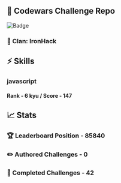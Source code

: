 ## :trident: Codewars Challenge Repo
![Badge](https://www.codewars.com/users/scottworks/badges/large)
### :wolf: Clan: IronHack
## :zap: Skills
### javascript
#### Rank - 6 kyu / Score - 147

## :chart_with_upwards_trend: Stats
### :trophy: Leaderboard Position - 85840
### :pencil2: Authored Challenges - 0
### :muscle: Completed Challenges - 42
